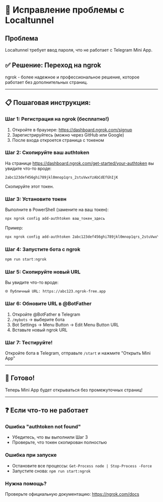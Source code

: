 # 🔧 Исправление проблемы с Localtunnel

## Проблема
Localtunnel требует ввод пароля, что не работает с Telegram Mini App.

## ✅ Решение: Переход на ngrok

ngrok - более надежное и профессиональное решение, которое работает без дополнительных страниц.

---

## 📋 Пошаговая инструкция:

### Шаг 1: Регистрация на ngrok (бесплатно!)

1. Откройте в браузере: https://dashboard.ngrok.com/signup
2. Зарегистрируйтесь (можно через GitHub или Google)
3. После входа откроется страница с токеном

### Шаг 2: Скопируйте ваш authtoken

На странице https://dashboard.ngrok.com/get-started/your-authtoken вы увидите что-то вроде:
```
2abc123def456ghi789jkl0mnop1qrs_2stuVwxYzAbCdEfGhIjK
```

Скопируйте этот токен.

### Шаг 3: Установите токен

Выполните в PowerShell (замените на ваш токен):
```powershell
npx ngrok config add-authtoken ваш_токен_здесь
```

Пример:
```powershell
npx ngrok config add-authtoken 2abc123def456ghi789jkl0mnop1qrs_2stuVwxYzAbCdEfGhIjK
```

### Шаг 4: Запустите бота с ngrok

```powershell
npm run start:ngrok
```

### Шаг 5: Скопируйте новый URL

Вы увидите что-то вроде:
```
🌐 Публичный URL: https://abc123.ngrok-free.app
```

### Шаг 6: Обновите URL в @BotFather

1. Откройте @BotFather в Telegram
2. `/mybots` → выберите бота
3. Bot Settings → Menu Button → Edit Menu Button URL
4. Вставьте новый ngrok URL

### Шаг 7: Тестируйте!

Откройте бота в Telegram, отправьте `/start` и нажмите "Открыть Mini App"

---

## 🎉 Готово!

Теперь Mini App будет открываться без промежуточных страниц!

---

## ❓ Если что-то не работает

### Ошибка "authtoken not found"
- Убедитесь, что вы выполнили Шаг 3
- Проверьте, что токен скопирован полностью

### Ошибка при запуске
- Остановите все процессы: `Get-Process node | Stop-Process -Force`
- Запустите снова: `npm run start:ngrok`

### Нужна помощь?
Проверьте официальную документацию: https://ngrok.com/docs

